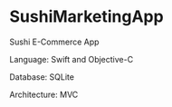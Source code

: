 # SushiMarketingApp

Sushi E-Commerce App


Language:
Swift and
Objective-C

Database:
SQLite

Architecture: MVC



